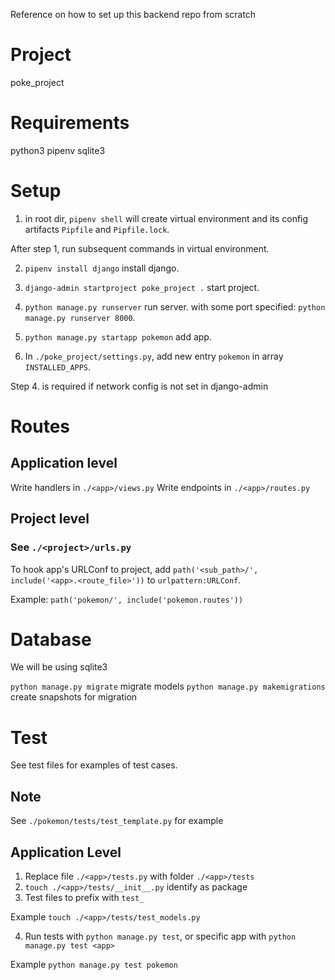 
Reference on how to set up this backend repo from scratch


# Project
poke_project

# Requirements

python3
pipenv
sqlite3

# Setup

1. in root dir, ```pipenv shell``` will create virtual environment and its config artifacts ```Pipfile``` and ```Pipfile.lock```.

After step 1, run subsequent commands in virtual environment.

2. ```pipenv install django``` install django.
3. ```django-admin startproject poke_project .``` start project.

4. ```python manage.py runserver``` run server. with some port specified: ```python manage.py runserver 8000```.
5. ```python manage.py startapp pokemon``` add app.
6. In ```./poke_project/settings.py```, add new entry ```pokemon``` in array ```INSTALLED_APPS```.

Step 4. is required if network config is not set in django-admin

# Routes


## Application level

Write handlers in ```./<app>/views.py```
Write endpoints in ```./<app>/routes.py```


## Project level

### See ```./<project>/urls.py```

To hook app's URLConf to project, add ```path('<sub_path>/', include('<app>.<route_file>'))``` to ```urlpattern:URLConf```.

Example: ```path('pokemon/', include('pokemon.routes'))```

# Database

We will be using sqlite3

```python manage.py migrate``` migrate models
```python manage.py makemigrations``` create snapshots for migration


# Test

See test files for examples of test cases.

## Note

See ```./pokemon/tests/test_template.py``` for example

## Application Level

1. Replace file ```./<app>/tests.py``` with folder ```./<app>/tests```
2. ```touch ./<app>/tests/__init__.py``` identify as package
3. Test files to prefix with ```test_```

Example ```touch ./<app>/tests/test_models.py```

4. Run tests with ```python manage.py test```, or specific app with ```python manage.py test <app>```

Example ```python manage.py test pokemon```

